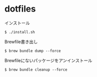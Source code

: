 # dotfiles

インストール

```
$ ./install.sh
```

Brewfile書き出し

```
$ brew bundle dump --force
```

Brewfileにないパッケージをアンインストール

```
$ brew bundle cleanup --force
```
